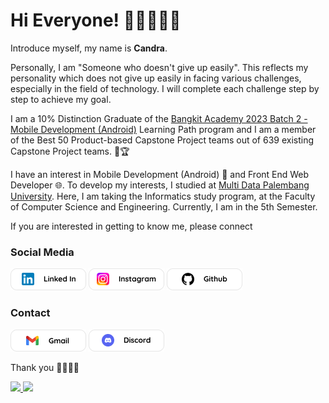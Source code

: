 # Hi Everyone! 👨🏻‍💻👋🏻
Introduce myself, my name is **Candra**.

Personally, I am "Someone who doesn't give up easily". This reflects my personality which does not give up easily in facing various challenges, especially in the field of technology. I will complete each challenge step by step to achieve my goal.

I am a 10% Distinction Graduate of the [Bangkit Academy 2023 Batch 2 - Mobile Development (Android)](https://grow.google/intl/id_id/bangkit/?tab=machine-learning) Learning Path program and I am a member of the Best 50 Product-based Capstone Project teams out of 639 existing Capstone Project teams. 🏅🏆

I have an interest in Mobile Development (Android) 📱 and Front End Web Developer 🌐. To develop my interests, I studied at [Multi Data Palembang University](https://mdp.ac.id/). Here, I am taking the Informatics study program, at the Faculty of Computer Science and Engineering. Currently, I am in the 5th Semester.

If you are interested in getting to know me, please connect 
<br/>
### Social Media 
[![LinkedIn Account](https://github.com/candra1525/candra1525/blob/main/linked_in_121x39.png)](https://www.linkedin.com/in/candra1525/)
[![Instagram Account](https://github.com/candra1525/candra1525/blob/main/instagram_121x39.png)](https://www.instagram.com/candracandra1525/)
[![Github Account](https://github.com/candra1525/candra1525/blob/main/github_121x39.png)](https://github.com/candra1525/)

### Contact
[![Gmail Account](https://github.com/candra1525/candra1525/blob/main/gmail_121x39.png)](mailto:candraandi2003@gmail.com)
[![Discord Account](https://github.com/candra1525/candra1525/blob/main/discord_121x39.png)](Candra#6399)

Thank you 👨🏻‍💻✨

<p align="left">
<a href="https://github.com/candra1525">
  <img height="180em" src="https://github-readme-stats-eight-theta.vercel.app/api?username=candra1525&show_icons=true&theme=algolia&include_all_commits=true&count_private=true"/>
  <img height="180em" src="https://github-readme-stats-eight-theta.vercel.app/api/top-langs/?username=candra1525&layout=compact&langs_count=8&theme=algolia"/>
</a>
</p>

